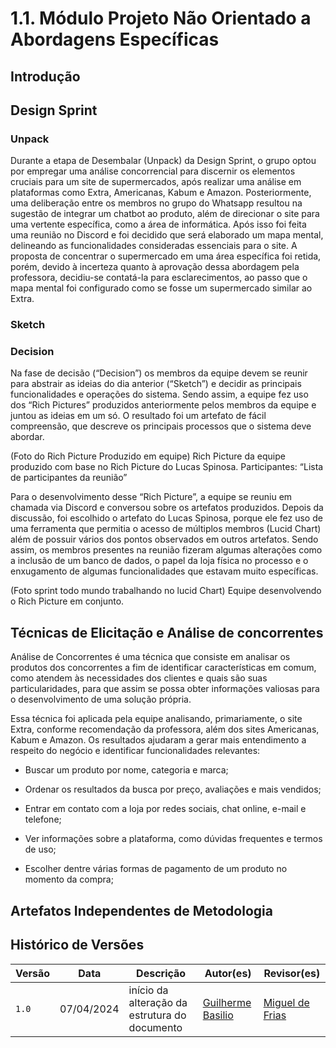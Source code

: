 # 1.1. Módulo Projeto Não Orientado a Abordagens Específicas

## Introdução


## Design Sprint


### Unpack

Durante a etapa de Desembalar (Unpack) da Design Sprint, o grupo optou por empregar uma análise concorrencial para discernir os elementos cruciais para um site de supermercados, após realizar uma análise em plataformas como Extra, Americanas, Kabum e Amazon. Posteriormente, uma deliberação entre os membros no grupo do Whatsapp  resultou na sugestão de integrar um chatbot ao produto, além de direcionar o site para uma vertente específica, como a área de informática. Após isso foi feita uma reunião no Discord e foi decidido que será elaborado um mapa mental, delineando as funcionalidades consideradas essenciais para o site. A proposta de concentrar o supermercado em uma área específica foi retida, porém, devido à incerteza quanto à aprovação dessa abordagem pela professora, decidiu-se contatá-la para esclarecimentos, ao passo que o mapa mental foi configurado como se fosse um supermercado similar ao Extra.

### Sketch

### Decision

Na fase de decisão (“Decision”) os membros da equipe devem se reunir para abstrair as ideias do dia anterior (“Sketch”) e decidir as principais funcionalidades e operações do sistema. Sendo assim, a equipe fez uso dos “Rich Pictures” produzidos anteriormente pelos membros da equipe e juntou as ideias em um só. O resultado foi um artefato de fácil compreensão, que descreve os principais processos que o sistema deve abordar.

(Foto do Rich Picture Produzido em equipe)
Rich Picture da equipe produzido com base no Rich Picture do Lucas Spinosa.
Participantes: “Lista de participantes da reunião”

Para o desenvolvimento desse “Rich Picture”, a equipe se reuniu em chamada via Discord e conversou sobre os artefatos produzidos. Depois da discussão, foi escolhido o artefato do Lucas Spinosa, porque ele fez uso de uma ferramenta que permitia o acesso de múltiplos membros (Lucid Chart) além de possuir vários dos pontos observados em outros artefatos. Sendo assim, os membros presentes na reunião fizeram algumas alterações como a inclusão de um banco de dados, o papel da loja física no processo e o enxugamento de algumas funcionalidades que estavam muito específicas.

(Foto sprint todo mundo trabalhando no lucid Chart)
Equipe desenvolvendo o Rich Picture em conjunto.


## Técnicas de Elicitação e Análise de concorrentes

Análise de Concorrentes é uma técnica que consiste em analisar os produtos dos concorrentes a fim de identificar características em comum, como atendem às necessidades dos clientes e quais são suas particularidades, para que assim se possa obter informações valiosas para o desenvolvimento de uma solução própria.

Essa técnica foi aplicada pela equipe analisando, primariamente, o site Extra, conforme recomendação da professora, além dos sites Americanas, Kabum e Amazon. Os resultados ajudaram a gerar mais entendimento a respeito do negócio e identificar funcionalidades relevantes:

- Buscar um produto por nome, categoria e marca;

- Ordenar os resultados da busca por preço, avaliações e mais vendidos;

- Entrar em contato com a loja por redes sociais, chat online, e-mail e telefone;

- Ver informações sobre a plataforma, como dúvidas frequentes e termos de uso;

- Escolher dentre várias formas de pagamento de um produto no momento da compra;



## Artefatos Independentes de Metodologia



## Histórico de Versões

| Versão |     Data    | Descrição   | Autor(es) | Revisor(es) |
| ------ | ----------- | ----------- | --------- | ----------- |
| `1.0`  | 07/04/2024 | início da alteração da estrutura do documento | [Guilherme Basilio](https://github.com/GuilhermeBES)  | [Miguel de Frias](https://github.com/migueldefrias)|